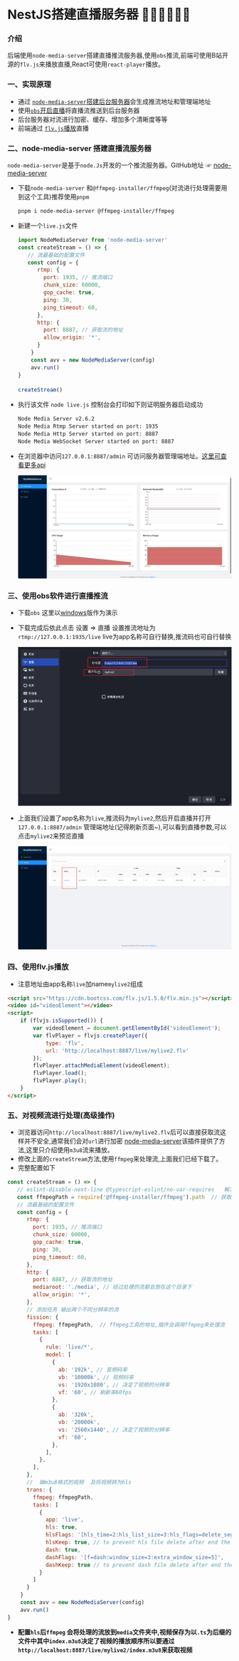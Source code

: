 # NestJS搭建直播服务器 🐱‍🏍🐱‍🏍🐱‍🏍

### 介绍

后端使用`node-media-server`搭建直播推流服务器,使用`obs`推流,前端可使用B站开源的`flv.js`来播放直播,React可使用`react-player`播放。

### 一、实现原理

- 通过 [`node-media-server`搭建后台服务器](#nodeServe)会生成推流地址和管理端地址
- 使用[`obs`开启直播](#obs)将直播流推送到后台服务器
- 后台服务器对流进行加密、缓存、增加多个清晰度等等
- 前端通过 [`flv.js`播放](#flv)直播

### 二、node-media-server<a id="nodeServe"></a> 搭建直播流服务器

   `node-media-server`是基于`node.Js`开发的一个推流服务器。GitHub地址 ☞ [node-media-server](https://github.com/illuspas/Node-Media-Server)

- 下载`node-media-server` 和`@ffmpeg-installer/ffmpeg`(对流进行处理需要用到这个工具)推荐使用`pnpm`

  ```bash
  pnpm i node-media-server @ffmpeg-installer/ffmpeg
  ```

- 新建一个`live.js`文件

  ```js
  import NodeMediaServer from 'node-media-server'
  const createStream = () => {
     // 流最基础的配置文件
     const config = {
        rtmp: {
          port: 1935, // 推流端口
          chunk_size: 60000,
          gop_cache: true,
          ping: 30,
          ping_timeout: 60,
        },
        http: {
          port: 8887, // 获取流的地址
          allow_origin: '*',
        }
      }
      const avv = new NodeMediaServer(config)
      avv.run()
  }
  
  createStream()
  ```

- 执行该文件 `node live.js` 控制台会打印如下则证明服务器启动成功

  ```bash
  Node Media Server v2.6.2
  Node Media Rtmp Server started on port: 1935
  Node Media Http Server started on port: 8887
  Node Media WebSocket Server started on port: 8887
  ```

- 在浏览器中访问`127.0.0.1:8887/admin` 可访问服务器管理端地址。[这里可查看更多api](https://github.com/illuspas/Node-Media-Server/blob/master/README_CN.md#服务器信息统计)

  ![image-20231101181748853](mdimg/image-20231101181748853.png)


### 三、使用obs软件进行直播推流

- 下载`obs` 这里以[windows](https://obsproject.com/zh-cn/)版作为演示

- 下载完成后依此点击 设置 => 直播  设置推流地址为 `rtmp://127.0.0.1:1935/live` live为app名称可自行替换,推流码也可自行替换

  ![image-20231101182620312](mdimg/image-20231101182620312.png)

- 上面我们设置了app名称为`live`,推流码为`mylive2`,然后开启直播并打开`127.0.0.1:8887/admin` 管理端地址(记得刷新页面~),可以看到直播参数,可以点击`mylive2`来预览直播

  ![image-20231101182948165](mdimg/image-20231101182948165.png)


### 四、使用<a id="nodeServe"></a>flv.js播放

-  注意地址由app名称`live`加name`mylive2`组成

```html
<script src="https://cdn.bootcss.com/flv.js/1.5.0/flv.min.js"></script>
<video id="videoElement"></video>
<script>
    if (flvjs.isSupported()) {
        var videoElement = document.getElementById('videoElement');
        var flvPlayer = flvjs.createPlayer({
            type: 'flv',
            url: 'http://localhost:8887/live/mylive2.flv'   
        });
        flvPlayer.attachMediaElement(videoElement);
        flvPlayer.load();
        flvPlayer.play();
    }
</script>
```

### 五、对视频流进行处理(高级操作)

- 浏览器访问`http://localhost:8887/live/mylive2.flv`后可以直接获取流这样并不安全,通常我们会对`url`进行加密 [node-media-server](https://github.com/illuspas/Node-Media-Server)该插件提供了方法,这里只介绍使用`m3u8`流来播放。
- 修改上面的`createStream`方法,使用`ffmpeg`来处理流,上面我们已经下载了。
- 完整配置如下

```js
const createStream = () => {
   // eslint-disable-next-line @typescript-eslint/no-var-requires   解决ts,eslint报错
   const ffmpegPath = require('@ffmpeg-installer/ffmpeg').path  // 获取ffmpeg工具地址
   // 流最基础的配置文件
   const config = {
      rtmp: {
        port: 1935, // 推流端口
        chunk_size: 60000,
        gop_cache: true,
        ping: 30,
        ping_timeout: 60,
      },
      http: {
        port: 8887, // 获取流的地址
        mediaroot: './media', // 经过处理的流都会放在这个目录下
        allow_origin: '*',
      },
      // 添加任务 输出两个不同分辨率的流
      fission: {
        ffmpeg: ffmpegPath,  // ffmpeg工具的地址,插件会调用ffmpeg来处理流
        tasks: [
          {
            rule: 'live/*',
            model: [
              {
                ab: '192k', // 音频码率
                vb: '10000k', // 视频码率
                vs: '1920x1080', // 决定了视频的分辨率
                vf: '60', // 刷新率60fps
              },
              {
                ab: '320k',
                vb: '20000k',
                vs: '2560x1440', // 决定了视频的分辨率 
                vf: '60',
              },
            ],
          },
        ],
      },
      //  输m3u8格式的视频  及将视频转为hls
      trans: {
        ffmpeg: ffmpegPath,
        tasks: [
          {
            app: 'live',
            hls: true,
            hlsFlags: '[hls_time=2:hls_list_size=3:hls_flags=delete_segments]',
            hlsKeep: true, // to prevent hls file delete after end the stream
            dash: true,
            dashFlags: '[f=dash:window_size=3:extra_window_size=5]',
            dashKeep: true // to prevent dash file delete after end the stream
          }
        ]
      }
    }
    const avv = new NodeMediaServer(config)
    avv.run()
}
```

- **配置`hls`后`ffmpeg` 会将处理的流放到`media`文件夹中,视频保存为以`.ts`为后缀的文件中其中`index.m3u8`决定了视频的播放顺序所以要通过`http://localhost:8887/live/mylive2/index.m3u8`来获取视频** 
